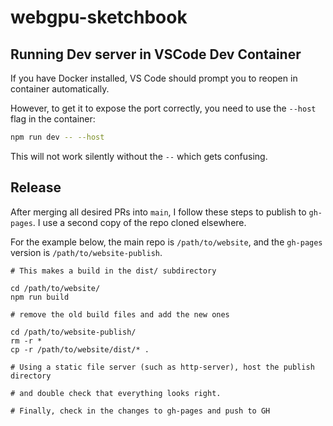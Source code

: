 # webgpu-sketchbook

## Running Dev server in VSCode Dev Container

If you have Docker installed, VS Code should prompt
you to reopen in container automatically.

However, to get it to expose the port correctly,
you need to use the `--host` flag in the container:

```sh
npm run dev -- --host
```

This will not work silently without the `--` which
gets confusing.

## Release

After merging all desired PRs into `main`, I follow these steps to publish to `gh-pages`. I use a second copy of the repo cloned elsewhere.

For the example below, the main repo is `/path/to/website`, and the `gh-pages` version is `/path/to/website-publish`.

```
# This makes a build in the dist/ subdirectory

cd /path/to/website/
npm run build

# remove the old build files and add the new ones

cd /path/to/website-publish/
rm -r *
cp -r /path/to/website/dist/* .

# Using a static file server (such as http-server), host the publish directory

# and double check that everything looks right.

# Finally, check in the changes to gh-pages and push to GH
```
